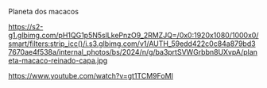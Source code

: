 Planeta dos macacos

https://s2-g1.glbimg.com/pH1QG1p5N5slLkePnzO9_2RMZJQ=/0x0:1920x1080/1000x0/smart/filters:strip_icc()/i.s3.glbimg.com/v1/AUTH_59edd422c0c84a879bd37670ae4f538a/internal_photos/bs/2024/n/g/ba3prtSVWGrbbn8UXvpA/planeta-macaco-reinado-capa.jpg

https://www.youtube.com/watch?v=gt1TCM9FoMI
